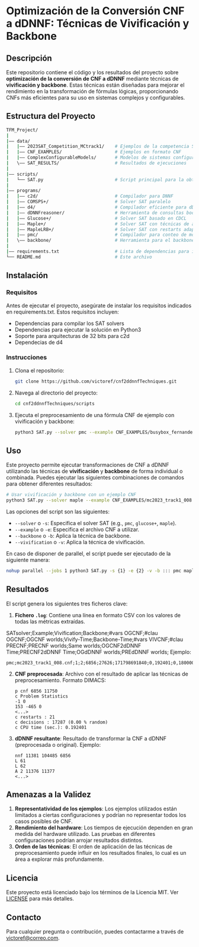 
# Optimización de la Conversión CNF a dDNNF: Técnicas de Vivificación y Backbone

## Descripción

Este repositorio contiene el código y los resultados del proyecto sobre **optimización de la conversión de CNF a dDNNF** mediante técnicas de **vivificación y backbone**. Estas técnicas están diseñadas para mejorar el rendimiento en la transformación de fórmulas lógicas, proporcionando CNFs más eficientes para su uso en sistemas complejos y configurables.

## Estructura del Proyecto

```bash
TFM_Project/
|
|–– data/
|   |–– 2023SAT_Competition_MCtrack1/    # Ejemplos de la competencia SAT 2023
|   |–– CNF_EXAMPLES/                    # Ejemplos en formato CNF
|   |–– ComplexConfigurableModels/       # Modelos de sistemas configurables
|   \–– SAT_RESULTS/                     # Resultados de ejecuciones
|
|–– scripts/
|   └── SAT.py                           # Script principal para la obtención de resultados
|
|–– programs/
|   |–– c2d/                             # Compilador para DNNF
|   |–– COMSPS+/                         # Solver SAT paralelo
|   |–– d4/                              # Compilador eficiente para dDNNF
|   |–– dDNNFreasoner/                   # Herramienta de consultas booleanas dDNNF
|   |–– Glucose+/                        # Solver SAT basado en CDCL
|   |–– Maple+/                          # Solver SAT con técnicas de aprendizaje
|   |–– MapleLRB+/                       # Solver SAT con restarts adaptativos
|   |–– pmc/                             # Compilador para conteo de modelos
|   \–– backbone/                        # Herramienta para el backbone en SAT
|
|–– requirements.txt                     # Lista de dependencias para instalar
└── README.md                            # Este archivo
```

## Instalación

### Requisitos

Antes de ejecutar el proyecto, asegúrate de instalar los requisitos indicados en requirements.txt.
Estos requisitos incluyen:

- Dependencias para compilar los SAT solvers
- Dependencias para ejecutar la solución en Python3
- Soporte para arquitecturas de 32 bits para c2d
- Dependecias de d4

### Instrucciones

1. Clona el repositorio:

   ```bash
   git clone https://github.com/victoref/cnf2ddnnfTechniques.git
   ```

2. Navega al directorio del proyecto:

   ```bash
   cd cnf2ddnnfTechniques/scripts
   ```

3. Ejecuta el preprocesamiento de una fórmula CNF de ejemplo con vivificación y backbone:

   ```bash
   python3 SAT.py --solver pmc --example CNF_EXAMPLES/busybox_fernandez22.dimacs --vivification --backbone
   ```

## Uso

Este proyecto permite ejecutar transformaciones de CNF a dDNNF utilizando las técnicas de **vivificación** y **backbone** de forma individual o combinada. Puedes ejecutar las siguientes combinaciones de comandos para obtener diferentes resultados:

```bash
# Usar vivificación y backbone con un ejemplo CNF
python3 SAT.py --solver maple --example CNF_EXAMPLES/mc2023_track1_008.cnf --vivification --backbone
```

Las opciones del script son las siguientes:

- `--solver` o `-s`: Especifica el solver SAT (e.g., `pmc`, `glucose+`, `maple`).
- `--example` o `-e`: Especifica el archivo CNF a utilizar.
- `--backbone` o `-b`: Aplica la técnica de backbone.
- `--vivification` o `-v`: Aplica la técnica de vivificación.

En caso de disponer de parallel, el script puede ser ejecutado de la siguiente manera:

```bash
nohup parallel --jobs 1 python3 SAT.py -s {1} -e {2} -v -b ::: pmc maple mapleLRB glucose+ comsps ::: mc2023_track1_008.cnf 2.6.32-2var_oh20.dimacs &
```

## Resultados


El script genera los siguientes tres ficheros clave:

1. **Fichero `.log`**: Contiene una línea en formato CSV con los valores de todas las métricas extraídas.

SATsolver;Example;Vivification;Backbone;#vars OGCNF;#clau OGCNF;OGCNF worlds;Vivify-Time;Backbone-Time;#vars VIVCNF;#clau PRECNF;PRECNF worlds;Same worlds;OGCNF2dDNNF Time;PRECNF2dDNNF Time;OGdDNNF worlds;PREdDNNF worlds;
Ejemplo:

   ```
   pmc;mc2023_track1_008.cnf;1;2;6856;27626;171798691840;0,192401;0,180000;6856;11750;171798691840;TRUE;66,792;20,693;171798691840;171798691840;TRUE;
   ```

2. **CNF preprocesada**: Archivo con el resultado de aplicar las técnicas de preprocesamiento. Formato DIMACS:

   ```plaintext
   p cnf 6856 11750
   c Problem Statistics
   -1 0
   153 -465 0
   <...>
   c restarts : 21
   c decisions : 17287 (0.00 % random)
   c CPU time (sec.): 0.192401
   ```

3. **dDNNF resultante**: Resultado de transformar la CNF a dDNNF (preprocesada o original). Ejemplo:

   ```plaintext
   nnf 11381 104485 6856
   L 61
   L 62
   A 2 11376 11377
   <...>
   ```

## Amenazas a la Validez

1. **Representatividad de los ejemplos**: Los ejemplos utilizados están limitados a ciertas configuraciones y podrían no representar todos los casos posibles de CNF.
2. **Rendimiento del hardware**: Los tiempos de ejecución dependen en gran medida del hardware utilizado. Las pruebas en diferentes configuraciones podrían arrojar resultados distintos.
3. **Orden de las técnicas**: El orden de aplicación de las técnicas de preprocesamiento puede influir en los resultados finales, lo cual es un área a explorar más profundamente.

## Licencia

Este proyecto está licenciado bajo los términos de la Licencia MIT. Ver [LICENSE](./LICENSE) para más detalles.

## Contacto

Para cualquier pregunta o contribución, puedes contactarme a través de [victoref@correo.com](mailto:victoref@correo.com).

